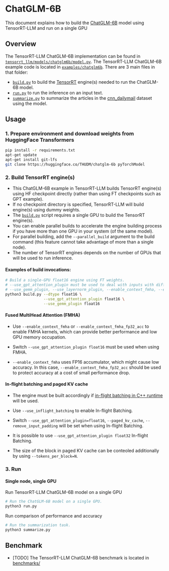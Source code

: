 # ChatGLM-6B

This document explains how to build the [ChatGLM-6B](https://huggingface.co/THUDM/chatglm-6b) model using TensorRT-LLM and run on a single GPU

## Overview

The TensorRT-LLM ChatGLM-6B implementation can be found in [`tensorrt_llm/models/chatglm6b/model.py`](../../tensorrt_llm/models/chatglm6b/model.py).
The TensorRT-LLM ChatGLM-6B example code is located in [`examples/chatglm6b`](./). There are 3 main files in that folder:

* [`build.py`](./build.py) to build the [TensorRT](https://developer.nvidia.com/tensorrt) engine(s) needed to run the ChatGLM-6B model.
* [`run.py`](./run.py) to run the inference on an input text.
* [`summarize.py`](./summarize.py) to summarize the articles in the [cnn_dailymail](https://huggingface.co/datasets/cnn_dailymail) dataset using the model.

## Usage

### 1. Prepare environment and download weights from HuggingFace Transformers

```bash
pip install -r requirements.txt
apt-get update
apt-get install git-lfs
git clone https://huggingface.co/THUDM/chatglm-6b pyTorchModel
```

### 2. Build TensorRT engine(s)

+ This ChatGLM-6B example in TensorRT-LLM builds TensorRT engine(s) using HF checkpoint directly (rather than using FT checkpoints such as GPT example).
+ If no checkpoint directory is specified, TensorRT-LLM will build engine(s) using dummy weights.
+ The [`build.py`](./build.py) script requires a single GPU to build the TensorRT engine(s).
+ You can enable parallel builds to accelerate the engine building process if you have more than one GPU in your system (of the same model).
+ For parallel building, add the `--parallel_build` argument to the build command (this feature cannot take advantage of more than a single node).
+ The number of TensorRT engines depends on the number of GPUs that will be used to run inference.

#### Examples of build invocations:

```bash
# Build a single-GPU float16 engine using FT weights.
# --use_gpt_attention_plugin must be used to deal with inputs with different length in one batch
# --use_gemm_plugin, --use_layernorm_plugin, --enable_context_fmha, --enable_context_fmha_fp32_acc are used to improve accuracy or performance.
python3 build.py --dtype float16 \
                 --use_gpt_attention_plugin float16 \
                 --use_gemm_plugin float16
```

#### Fused MultiHead Attention (FMHA)

+ Use `--enable_context_fmha` or `--enable_context_fmha_fp32_acc` to enable FMHA kernels, which can provide better performance and low GPU memory occupation.

+ Switch `--use_gpt_attention_plugin float16` must be used when using FMHA.

+ `--enable_context_fmha` uses FP16 accumulator, which might cause low accuracy. In this case, `--enable_context_fmha_fp32_acc` should be used to protect accuracy at a cost of small performance drop.

#### In-flight batching and paged KV cache

+ The engine must be built accordingly if [in-flight batching in C++ runtime](../../docs/in_flight_batching.md) will be used.

+ Use `--use_inflight_batching` to enable In-flight Batching.

+ Switch `--use_gpt_attention_plugin=float16`, `--paged_kv_cache`, `--remove_input_padding` will be set when using In-flight Batching.

+ It is possible to use `--use_gpt_attention_plugin float32` In-flight Batching.

+ The size of the block in paged KV cache can be conteoled additionally by using `--tokens_per_block=N`.

### 3. Run

#### Single node, single GPU

Run TensorRT-LLM ChatGLM-6B model on a single GPU

```bash
# Run the ChatGLM-6B model on a single GPU.
python3 run.py
```

Run comparison of performance and accuracy

```bash
# Run the summarization task.
python3 summarize.py
```

## Benchmark

+ [TODO] The TensorRT-LLM ChatGLM-6B benchmark is located in [benchmarks/](../../benchmarks/README.md)
